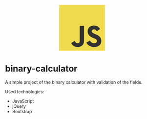 <p align="center">
  <img src="https://raw.githubusercontent.com/wroclawianka/binary-calculator/master/JS.png" height="150px"/>
</p>

# binary-calculator

A simple project of the binary calculator with validation of the fields. 

Used technologies:
- JavaScript
- jQuery
- Bootstrap
